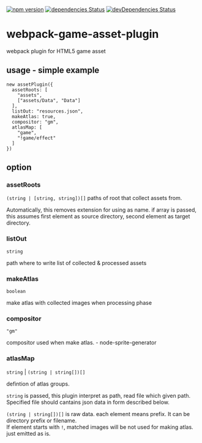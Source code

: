 [![npm version](https://badge.fury.io/js/webpack-game-asset-plugin.svg)](https://badge.fury.io/js/webpack-game-asset-plugin)
[![dependencies Status](https://david-dm.org/perlmint/webpack-game-asset-plugin/status.svg)](https://david-dm.org/perlmint/webpack-game-asset-plugin)
[![devDependencies Status](https://david-dm.org/perlmint/webpack-game-asset-plugin/dev-status.svg)](https://david-dm.org/perlmint/webpack-game-asset-plugin?type=dev)

# webpack-game-asset-plugin
webpack plugin for HTML5 game asset

## usage - simple example

```
new assetPlugin({
  assetRoots: [
    "assets",
    ["assets/Data", "Data"]
  ],
  listOut: "resources.json",
  makeAtlas: true,
  compositor: "gm",
  atlasMap: [
    "game",
    "!game/effect"
  ]
})
```

## option

### assetRoots
`(string | [string, string])[]`
paths of root that collect assets from.

Automatically, this removes extension for using as name.
if array is passed, this assumes first element as source directory, second element as target directory.

### listOut
`string`

path where to write list of collected & processed assets

### makeAtlas
`boolean`

make atlas with collected images when processing phase

### compositor
`"gm"`

compositor used when make atlas. - node-sprite-generator

### atlasMap
`string` | `(string | string[])[]`

defintion of atlas groups.

`string` is passed, this plugin interpret as path, read file which given path.
Specified file should cantains json data in form described below.

`(string | string[])[]` is raw data. each element means prefix.
It can be directory prefix or filename.  
If element starts with `!`, matched images will be not used for making atlas.
just emitted as is.
